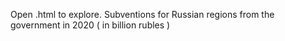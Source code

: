 
Open .html to explore.
Subventions for Russian regions from the government in 2020 ( in billion rubles )
